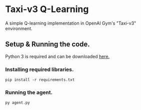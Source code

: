# Taxi-v3 Q-Learning
 A simple Q-learning implementation in OpenAI Gym's "Taxi-v3" environment.

## Setup & Running the code.
Python 3 is required and can be downloaded [here.](https://www.python.org/downloads/)
### Installing required libraries.
```
pip install -r requirements.txt
```
### Running the agent.
```
py agent.py
```